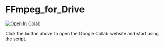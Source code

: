 # FFmpeg_for_Drive
<a href="https://colab.research.google.com/github/Sonico98/FFmpeg_for_Drive/blob/main/FFmpeg_for_GDrive.ipynb" target="_parent\"><img src="https://colab.research.google.com/assets/colab-badge.svg" alt="Open In Colab"/></a>

Click the button above to open the Google Collab website and start using the script.
